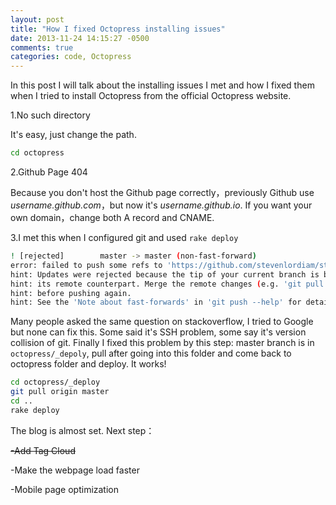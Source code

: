 ```yaml
---
layout: post
title: "How I fixed Octopress installing issues"
date: 2013-11-24 14:15:27 -0500
comments: true
categories: code, Octopress
---
```

In this post I will talk about the installing issues I met and how I fixed them when I tried to install Octopress from the official Octopress website.

1.No such directory

It's easy, just change the path. 
```bash
cd octopress
```

<!--more-->

2.Github Page 404

Because you don't host the Github page correctly，previously Github use *username.github.com*，but now it's *username.github.io*. If you want your own domain，change both A record and CNAME.

3.I met this when I configured git and used ```rake deploy```

```bash
! [rejected]        master -> master (non-fast-forward)
error: failed to push some refs to 'https://github.com/stevenlordiam/stevenlordiam.github.io.git'
hint: Updates were rejected because the tip of your current branch is behind
hint: its remote counterpart. Merge the remote changes (e.g. 'git pull')
hint: before pushing again.
hint: See the 'Note about fast-forwards' in 'git push --help' for details.
```
Many people asked the same question on stackoverflow, I tried to Google but none can fix this. Some said it's SSH problem, some say it's version collision of git. Finally I fixed this problem by this step: 
master branch is in ```octopress/_depoly```, pull after going into this folder and come back to octopress folder and deploy. It works!

```bash
cd octopress/_deploy
git pull origin master
cd ..
rake deploy
```

The blog is almost set. Next step：

~~-Add Tag Cloud~~

-Make the webpage load faster

-Mobile page optimization


